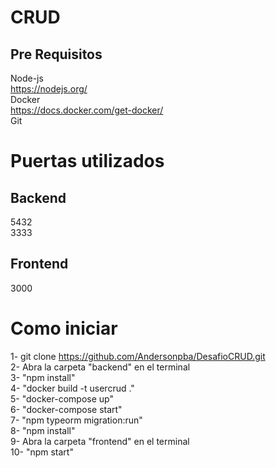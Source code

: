 # CRUD
 
 ## Pre Requisitos
 
   Node-js  
   https://nodejs.org/  
   Docker  
   https://docs.docker.com/get-docker/  
   Git  
  
 # Puertas utilizados
 ## Backend
   5432  
   3333  
 
 ## Frontend
   3000
 
 # Como iniciar
 
   1- git clone https://github.com/Andersonpba/DesafioCRUD.git  
   2- Abra la carpeta "backend" en el terminal  
   3- "npm install"  
   4- "docker build -t usercrud ."  
   5- "docker-compose up"  
   6- "docker-compose start"  
   7- "npm typeorm migration:run"  
   8- "npm install"  
   9- Abra la carpeta "frontend" en el terminal  
   10- "npm start"  
